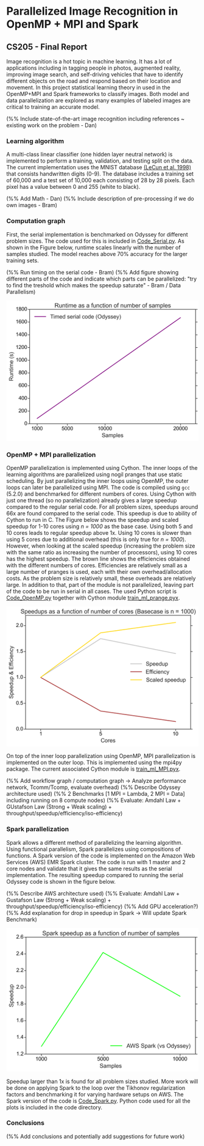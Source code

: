 # Parallelized Image Recognition in OpenMP + MPI and Spark
## CS205 - Final Report

Image recognition is a hot topic in machine learning. It has a lot of applications including in tagging people in photos, augmented reality, improving image search, and self-driving vehicles that have to identify different objects on the road and respond based on their location and movement. In this project statistical learning theory in used in the OpenMP+MPI and Spark frameworks to classify images. Both model and data parallelization are explored as many examples of labeled images are critical to training an accurate model.

(%% Include state-of-the-art image recognition including references ~ existing work on the problem - Dan)

### Learning algorithm
A multi-class linear classifier (one hidden layer neutral network) is implemented to perform a training, validation, and testing split on the data. The current implementation uses the MNIST database [(LeCun et al. 1998)](http://yann.lecun.com/exdb/mnist/) that consists handwritten digits (0-9). The database includes a training set of 60,000 and a test set of 10,000 each consisting of 28 by 28 pixels. Each pixel has a value between 0 and 255 (white to black).

(%% Add Math - Dan)
(%% Include description of pre-processing if we do own images - Bram)

### Computation graph
First, the serial implementation is benchmarked on Odyssey for different problem sizes. The code used for this is included in [Code_Serial.py](https://github.com/jdmaasakkers/cs205_prelimreport/blob/master/Code/Code_Serial.py). As shown in the Figure below, runtime scales linearly with the number of samples studied. The model reaches above 70% accuracy for the larger training sets. 

(%% Run timing on the serial code - Bram)
(%% Add figure showing different parts of the code and indicate which parts can be parallelized: "try to find the treshold which makes the speedup saturate" - Bram / Data Parallelism)

![Serial-Runtimes](https://github.com/jdmaasakkers/cs205_prelimreport/blob/master/Sizes_Serial.png)

### OpenMP + MPI parallelization
OpenMP parallelization is implemented using Cython. The inner loops of the learning algorithms are parallelized using nogil pranges that  use static scheduling. By just parallelizing the inner loops using OpenMP, the outer loops can later be parallelized using MPI. The code is compiled using `gcc` (5.2.0) and benchmarked for different numbers of cores. Using Cython with just one thread (so no parallelization) already gives a large speedup compared to the regular serial code. For all problem sizes, speedups around 66x are found compared to the serial code. This speedup is due to ability of Cython to run in C. The Figure below shows the speedup and scaled speedup for 1-10 cores using *n = 1000* as the base case. Using both 5 and 10 cores leads to regular speedup above 1x. Using 10 cores is slower than using 5 cores due to additional overhead (this is only true for *n = 1000*). However, when looking at the scaled speedup (increasing the problem size with the same ratio as increasing the number of processors), using 10 cores has the highest speedup. The brown line shows the efficiencies obtained with the different numbers of cores. Efficiencies are relatively small as a large number of pranges is used, each with their own overhead/allocation costs. As the problem size is relatively small, these overheads are relatively large. In addition to that, part of the module is not parallelized, leaving part of the code to be run in serial in all cases. The used Python script is [Code_OpenMP.py](https://github.com/jdmaasakkers/cs205_prelimreport/blob/master/Code/Code_OpenMP.py) together with Cython module [train_ml_prange.pyx](https://github.com/jdmaasakkers/cs205_prelimreport/blob/master/Code/train_ml_prange.pyx).

![OpenMP-Speedups](https://github.com/jdmaasakkers/cs205_prelimreport/blob/master/Speedup_OpenMP.png)

On top of the inner loop parallelization using OpenMP, MPI parallelization is implemented on the outer loop. This is implemented using the mpi4py package. The current associated Cython module is [train_ml_MPI.pyx](https://github.com/jdmaasakkers/cs205_prelimreport/blob/master/Code/train_ml_MPI.pyx).

(%% Add workflow graph /  computation graph -> Analyze performance network, Tcomm/Tcomp, evaluate overhead)
(%% Describe Odyssey architecture used)
(%% 2 Benchmarks [1 MPI = Lambda, 2 MPI = Data] including running on 8 compute nodes)
(%% Evaluate: Amdahl Law + GUstafson Law (Strong + Weak scaling) + throughput/speedup/efficiency/iso-efficiency)

### Spark parallelization
Spark allows a different method of parallelizing the learning algorithm. Using functional parallelism, Spark parallelizes using compositions of functions. A Spark version of the code is implemented on the Amazon Web Services (AWS) EMR Spark cluster. The code is run with 1 master and 2 core nodes and validate that it gives the same results as the serial implementation. The resulting speedup compared to running the serial Odyssey code is shown in the figure below.

(%% Describe AWS architecture used)
(%% Evaluate: Amdahl Law + Gustafson Law (Strong + Weak scaling) + throughput/speedup/efficiency/iso-efficiency)
(%% Add GPU acceleration?)
(%% Add explanation for drop in speedup in Spark -> Will update Spark Benchmark)

![Spark-Speedups](https://github.com/jdmaasakkers/cs205_prelimreport/blob/master/Speedup_Spark.png)

Speedup larger than 1x is found for all problem sizes studied. More work will be done on applying Spark to the loop over the Tikhonov regularization factors and benchmarking it for varying hardware setups on AWS. The Spark version of the code is [Code_Spark.py](https://github.com/jdmaasakkers/cs205_prelimreport/blob/master/Code/Code_Spark.py). Python code used for all the plots is included in the code directory.

### Conclusions
(%% Add conclusions and potentially add suggestions for future work)
